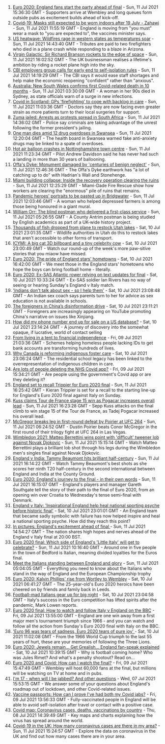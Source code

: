 1. [Euro 2020: England fans start the party ahead of final](https://www.bbc.co.uk/news/uk-57796459) - Sun, 11 Jul 2021 15:36:30 GMT - Supporters arrive at Wembley and long queues form outside pubs as excitement builds ahead of kick-off.
2. [Covid-19: Masks still expected to be worn indoors after 19 July - Zahawi](https://www.bbc.co.uk/news/uk-57795409) - Sun, 11 Jul 2021 11:55:19 GMT - England is moving from "you must" wear a mask to "you are expected to", the vaccines minister says.
3. [US heatwave: Wildfires rage in western states as temperatures soar](https://www.bbc.co.uk/news/world-us-canada-57794263) - Sun, 11 Jul 2021 14:43:40 GMT - Tributes are paid to two firefighters who died in a plane crash while responding to a blaze in Arizona.
4. [Virgin Galactic: Sir Richard Branson rockets to the edge of space](https://www.bbc.co.uk/news/science-environment-57797297) - Sun, 11 Jul 2021 16:02:52 GMT - The UK businessman realises a lifetime's ambition by riding a rocket plane high into the sky.
5. [CBI employers group calls for early end to self-isolation rules](https://www.bbc.co.uk/news/business-57795100) - Sun, 11 Jul 2021 14:19:29 GMT - The CBI says it would ease staff shortages and help make the economic reopening "confident" rather than "anxious".
6. [Australia: New South Wales confirms first Covid-related death in 10 months](https://www.bbc.co.uk/news/world-australia-57793539) - Sun, 11 Jul 2021 03:30:09 GMT - A woman in her 90s died in Sydney, as state officials warn of a surge in new infections.
7. [Covid in Scotland: GPs 'firefighting' to cope with backlog in care](https://www.bbc.co.uk/news/uk-scotland-57794763) - Sun, 11 Jul 2021 11:03:36 GMT - Doctors say they are now facing even greater strain as more patients turn to their local surgeries for support.
8. [Zuma jailed: Arrests as protests spread in South Africa](https://www.bbc.co.uk/news/world-africa-57797007) - Sun, 11 Jul 2021 14:36:02 GMT - Police say criminals are taking advantage of the unrest following the former president's jailing.
9. [One man dies amid 12 drug overdoses in Swansea](https://www.bbc.co.uk/news/uk-wales-57790900) - Sun, 11 Jul 2021 12:20:04 GMT - The health board in Swansea warned fake anti-anxiety drugs may be linked to a spate of overdoses.
10. [Hot air balloon crashes in Nottinghamshire town centre](https://www.bbc.co.uk/news/uk-england-nottinghamshire-57795523) - Sun, 11 Jul 2021 11:23:34 GMT - Pilot Andrew Davidson said he has never had such a landing in more than 30 years of ballooning.
11. [Offa's Dyke: Monument damaged by 'centuries of benign neglect'](https://www.bbc.co.uk/news/uk-wales-57748159) - Sun, 11 Jul 2021 12:46:36 GMT - The Offa's Dyke earthwork has "a lot of catching up to do" with Hadrian's Wall and Stonehenge.
12. [Miami building collapse: Inside the recovery operation clearing the ruins](https://www.bbc.co.uk/news/world-us-canada-57795441) - Sun, 11 Jul 2021 12:25:29 GMT - Miami-Dade Fire Rescue show how workers are clearing the "enormous" pile of ruins that remains.
13. [Pandemic heroes' portraits to be pasted up in Bridgwater](https://www.bbc.co.uk/news/uk-england-somerset-57788657) - Sun, 11 Jul 2021 12:03:46 GMT - A woman who helped depressed farmers is among those being honoured in a giant mural.
14. [William Orr: The blind postman who delivered a first-class service](https://www.bbc.co.uk/news/uk-northern-ireland-57762587) - Sun, 11 Jul 2021 05:26:55 GMT - A County Antrim postman is being studied by English academics as part of a UK-wide history project.
15. [Thousands of fish dropped from plane to restock Utah lakes](https://www.bbc.co.uk/news/world-us-canada-57793082) - Sat, 10 Jul 2021 23:01:35 GMT - Wildlife authorities in Utah do this to restock lakes that aren't accessible to other forms of transport.
16. [ICYMI: A big cat 3D billboard and a tiny celebrity cow](https://www.bbc.co.uk/news/world-57771740) - Sat, 10 Jul 2021 23:00:49 GMT - Watch our round-up of the week's more paw-sitive stories that you miaow have missed.
17. [Euro 2020: The pride of England stars' hometowns](https://www.bbc.co.uk/news/uk-england-57791089) - Sat, 10 Jul 2021 16:42:00 GMT - We meet those in the England stars' hometowns who hope the boys can bring football home - literally.
18. [Euro 2020: Ex-SAS Atlantic rower relying on text updates for final](https://www.bbc.co.uk/news/uk-england-hereford-worcester-57788407) - Sat, 10 Jul 2021 10:33:24 GMT - Ex-SAS soldier Ian Rivers has no way of seeing or hearing Sunday's England v Italy match.
19. ['Indians don't talk about sex - so I help them'](https://www.bbc.co.uk/news/stories-56838660) - Sat, 10 Jul 2021 23:08:48 GMT - An Indian sex coach says parents turn to her for advice as sex education is not available in schools.
20. [The foreigners in China’s disinformation drive](https://www.bbc.co.uk/news/world-asia-china-57780023) - Sat, 10 Jul 2021 23:11:21 GMT - Foreigners are increasingly appearing on YouTube promoting China's narrative on issues like Xinjiang.
21. [How did my phone number end up for sale on a US database?](https://www.bbc.co.uk/news/technology-57443597) - Sat, 10 Jul 2021 23:14:24 GMT - A journey of discovery into the somewhat opaque, if lucrative, world of contact selling
22. [From living in a tent to financial independence](https://www.bbc.co.uk/news/business-57666610) - Fri, 09 Jul 2021 21:03:36 GMT - Schemes helping homeless people lacking IDs to get bank accounts are transforming hundreds of lives.
23. [Why Canada is reforming indigenous foster care](https://www.bbc.co.uk/news/world-us-canada-57646170) - Sat, 10 Jul 2021 23:06:24 GMT - The residential school legacy has been linked to the overrepresentation of indigenous children in care.
24. [Are lots of people deleting the NHS Covid app?](https://www.bbc.co.uk/news/57779371) - Fri, 09 Jul 2021 15:34:21 GMT - Are people using the government's Covid app or are they deleting it?
25. [England set to recall Trippier for Euro 2020 final](https://www.bbc.co.uk/sport/football/57749602) - Sun, 11 Jul 2021 16:25:42 GMT - Kieran Trippier is set for a recall to the starting line-up for England's Euro 2020 final against Italy on Sunday.
26. [Kuss claims Tour de France stage 15 win as Pogacar increases overall lead](https://www.bbc.co.uk/sport/cycling/57797623) - Sun, 11 Jul 2021 16:23:28 GMT - Sepp Kuss attacks on the final climb to win stage 15 of the Tour de France, as Tadej Pogacar increased his overall lead.
27. [McGregor breaks leg in first-round defeat by Poirier at UFC 264](https://www.bbc.co.uk/sport/mixed-martial-arts/57793781) - Sun, 11 Jul 2021 06:24:52 GMT - Dustin Poirier beats Conor McGregor in the first round of their trilogy fight at UFC 264 in Las Vegas.
28. [Wimbledon 2021: Matteo Berrettini wins point with 'difficult' tweener lob against Novak Djokovic](https://www.bbc.co.uk/sport/av/tennis/57798307) - Sun, 11 Jul 2021 15:15:14 GMT - Watch Matteo Berrettini plays a brilliant lob shot through his legs during the Wimbledon men's singles final against Novak Djokovic.
29. [England v India: Tammy Beaumont hits brilliant half-century](https://www.bbc.co.uk/sport/av/cricket/57797271) - Sun, 11 Jul 2021 16:14:22 GMT - Watch Tammy Beaumont's best shots as she scores her ninth T20 half-century in the second international between England and India at the County Ground.
30. [Euro 2020: England's journey to the final - in their own words](https://www.bbc.co.uk/sport/av/football/57795877) - Sun, 11 Jul 2021 16:15:07 GMT - England's players and manager Gareth Southgate tell the story of their path to the final of Euro 2020, from an opening win over Croatia to Wednesday's tense semi-final with Denmark.
31. [England v Italy: 'Inspirational England help heal national sporting psyche before historic final'](https://www.bbc.co.uk/sport/football/57791681) - Sat, 10 Jul 2021 23:01:01 GMT - An England team that became sadly symbolic with failure has now helped inspire and heal a national sporting psyche. How did they reach this point?
32. [In pictures: England's excitement ahead of final ](https://www.bbc.co.uk/news/in-pictures-57796519) - Sun, 11 Jul 2021 14:54:27 GMT - The nation shares high hopes and nerves ahead of the England v Italy final at 20:00 BST.
33. [Euro 2020 final: Which side of England's 'Little Italy' will get to celebrate?](https://www.bbc.co.uk/news/world-europe-57795661) - Sun, 11 Jul 2021 10:16:40 GMT - Around one in five people in the town of Bedford is Italian, meaning divided loyalties for the Euros final.
34. [Meet the Italians standing between England and glory](https://www.bbc.co.uk/sport/football/57768655) - Sun, 11 Jul 2021 05:04:05 GMT - Everything you need to know about the Italians who stand in the way of England and the European Championship trophy
35. [Euro 2020: Kalvin Phillips' rise from Wortley to Wembley](https://www.bbc.co.uk/news/uk-england-leeds-57761592) - Sat, 10 Jul 2021 06:41:27 GMT - The 25-year-old's Euro 2020 heroics have been cheered on by friends and family back in Leeds.
36. [Football-mad Italians gear up for big night](https://www.bbc.co.uk/news/world-europe-57783267) - Sat, 10 Jul 2021 23:04:58 GMT - Italy's success in the Euro competition has lifted spirits after the pandemic, Mark Lowen reports.
37. [Euro 2020 final: How to watch and follow Italy v England on the BBC](https://www.bbc.co.uk/sport/football/57777726) - Fri, 09 Jul 2021 13:55:00 GMT - England are one win away from a first major men's tournament triumph since 1966 - and you can watch and follow all the action from Sunday's Euro 2020 final with Italy on the BBC.
38. ['Euro 96 was tears of sadness, Euro 2020 tears of pure joy' ](https://www.bbc.co.uk/sport/football/57780763) - Sat, 10 Jul 2021 11:02:08 GMT - From the 1966 World Cup triumph to the last 55 years of hurt, these are your memories of following the Three Lions.
39. [Euro 2020: Jewels remain... Get Grealish... England fan-speak explained](https://www.bbc.co.uk/news/uk-57761278) - Sat, 10 Jul 2021 10:39:15 GMT - Why is football coming home? Who was Jules Rimet? And what's a penalty shootout? Read on...
40. [Euro 2020 and Covid: How can I watch the final?](https://www.bbc.co.uk/news/uk-57386719) - Fri, 09 Jul 2021 15:47:49 GMT - Wembley will host 60,000 fans at the final, but millions will be watching on TV at home and in pubs.
41. [I'm 17 - when will I be jabbed? And other questions](https://www.bbc.co.uk/news/world-asia-china-51176409) - Wed, 07 Jul 2021 15:53:15 GMT - We answer some of your questions about England's roadmap out of lockdown, and other Covid-related issues.
42. [Vaccine passports: How can I prove I've had both my Covid jabs?](https://www.bbc.co.uk/news/explainers-55718553) - Fri, 09 Jul 2021 13:56:33 GMT - Fully-vaccinated people in England will be able to avoid self-isolation after travel or contact with a positive case.
43. [Covid map: Coronavirus cases, deaths, vaccinations by country](https://www.bbc.co.uk/news/world-51235105) - Thu, 08 Jul 2021 14:39:49 GMT - Key maps and charts explaining how the virus has spread around the world.
44. [Covid-19 in the UK: How many coronavirus cases are there in my area?](https://www.bbc.co.uk/news/uk-51768274) - Sun, 11 Jul 2021 15:24:57 GMT - Explore the data on coronavirus in the UK and find out how many cases there are in your area.
